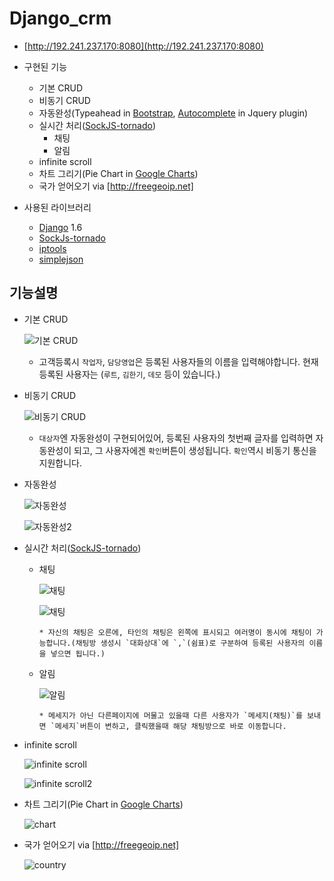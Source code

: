 Django_crm
==========

* [http://192.241.237.170:8080](http://192.241.237.170:8080)

* 구현된 기능
  * 기본 CRUD
  * 비동기 CRUD
  * 자동완성(Typeahead in [Bootstrap][], [Autocomplete] in Jquery plugin)
  * 실시간 처리([SockJS-tornado])
      * 채팅
      * 알림
  * infinite scroll
  * 차트 그리기(Pie Chart in [Google Charts])
  * 국가 얻어오기 via [http://freegeoip.net]

* 사용된 라이브러리
    * [Django](https://www.djangoproject.com) 1.6
    * [SockJs-tornado](https://github.com/mrjoes/sockjs-tornado)
    * [iptools](https://github.com/bd808/python-iptools)
    * [simplejson](https://github.com/simplejson/simplejson)

기능설명
--------
* 기본 CRUD

  ![기본 CRUD](https://raw.github.com/meoooh/django_crm/1.5.2/image/basicCRUD.jpg)
    
  * 고객등록시 `작업자`, `담당영업`은 등록된 사용자들의 이름을 입력해야합니다. 현재 등록된 사용자는 (`루트`, `김한기`, `데모` 등이 있습니다.)

* 비동기 CRUD

  ![비동기 CRUD](https://raw.github.com/meoooh/django_crm/1.5.2/image/ajaxCRUD.jpg)

  * `대상자`엔 자동완성이 구현되어있어, 등록된 사용자의 첫번째 글자를 입력하면 자동완성이 되고, 그 사용자에겐 `확인`버튼이 생성됩니다. `확인`역시 비동기 통신을 지원합니다.

* 자동완성

  ![자동완성](https://raw.github.com/meoooh/django_crm/1.5.2/image/autocomplete.jpg)

  ![자동완성2](https://raw.github.com/meoooh/django_crm/1.5.2/image/autocomplete2.jpg)

* 실시간 처리([SockJS-tornado])
    * 채팅

      ![채팅](https://raw.github.com/meoooh/django_crm/1.5.2/image/chat.jpg)

      ![채팅](https://raw.github.com/meoooh/django_crm/1.5.2/image/chat2.jpg)

          * 자신의 채팅은 오른에, 타인의 채팅은 왼쪽에 표시되고 여러명이 동시에 채팅이 가능합니다.(채팅방 생성시 `대화상대`에 `,`(쉼표)로 구분하여 등록된 사용자의 이름을 넣으면 됩니다.)

    * 알림

      ![알림](https://raw.github.com/meoooh/django_crm/1.5.2/image/noti.jpg)

          * 메세지가 아닌 다른페이지에 머물고 있을때 다른 사용자가 `메세지(채팅)`를 보내면 `메세지`버튼이 변하고, 클릭했을때 해당 채팅방으로 바로 이동합니다.

* infinite scroll

  ![infinite scroll](https://raw.github.com/meoooh/django_crm/1.5.2/image/infiniteScroll.jpg)

  ![infinite scroll2](https://raw.github.com/meoooh/django_crm/1.5.2/image/infiniteScroll2.jpg)

* 차트 그리기(Pie Chart in [Google Charts])

  ![chart](https://raw.github.com/meoooh/django_crm/1.5.2/image/chart.jpg)

* 국가 얻어오기 via [http://freegeoip.net]

  ![country](https://raw.github.com/meoooh/django_crm/1.5.2/image/country.jpg)


[Bootstrap]: http://getbootstrap.com
[Autocomplete]: http://bassistance.de/jquery-plugins/jquery-plugin-autocomplete
[SockJS-tornado]: https://github.com/mrjoes/sockjs-tornado
[Google Charts]: https://google-developers.appspot.com/chart/
[http://freegeoip.net]: http://freegeoip.net
